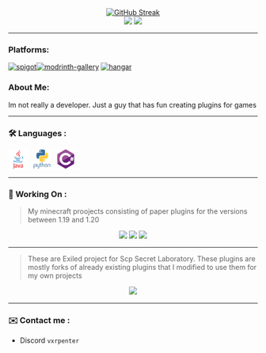 
<div align="center">
  <a href="https://git.io/streak-stats"><img src="https://streak-stats.demolab.com?user=Vxrpenter&theme=dark" alt="GitHub Streak" /></a>
</div>
<div align="center">
  <img src="https://github-readme-stats.vercel.app/api?username=Vxrpenter&show_icons=true&theme=dark" height="150"/>
  <img src="https://github-readme-stats.vercel.app/api/top-langs/?username=Vxrpenter&layout=compact&theme=dark" height="150"/>
</div>

---
### Platforms:
[<img alt="spigot" width="40" height="40" src="https://cdn.jsdelivr.net/npm/@intergrav/devins-badges@3/assets/cozy-minimal/supported/spigot_vector.svg">](https://www.spigotmc.org/members/vxrpxntxr.1096792/)[<img alt="modrinth-gallery" width="40" height="40" src="https://cdn.jsdelivr.net/npm/@intergrav/devins-badges@3/assets/cozy-minimal/documentation/modrinth-gallery_vector.svg">](https://modrinth.com/user/Vxrpenter)
[<img alt="hangar" width="40" height="40" src="https://cdn.jsdelivr.net/npm/@intergrav/devins-badges@3/assets/cozy-minimal/available/hangar_vector.svg">](https://hangar.papermc.io/Vxrpenter)

### About Me:
Im not really a developer. Just a guy that has fun creating plugins for games

---
### 🛠️ Languages :
<img src="https://github.com/devicons/devicon/blob/master/icons/java/java-original-wordmark.svg" title="Java" alt="Java" width="40" height="40"/>&nbsp;
<img src="https://raw.githubusercontent.com/devicons/devicon/55609aa5bd817ff167afce0d965585c92040787a/icons/python/python-original-wordmark.svg" title="Python" alt="Python" width="40" height="40"/>&nbsp;
<img src="https://raw.githubusercontent.com/devicons/devicon/6910f0503efdd315c8f9b858234310c06e04d9c0/icons/csharp/csharp-original.svg" title="CSharp" alt="CSharp" width="40" height="40"/>&nbsp;

---

### 🔨 Working On :
> My minecraft proojects consisting of paper plugins for the versions between 1.19 and 1.20
<div align="center">
  <a href="https://github.com/Vxrpenter/Itemcustomizer"><img src="https://github-readme-stats.vercel.app/api/pin/?username=Vxrpenter&repo=Itemcustomizer&theme=dark"></a> 
  <a href="https://github.com/Vxrpenter/ItemForge"><img src="https://github-readme-stats.vercel.app/api/pin/?username=Vxrpenter&repo=ItemForge&theme=dark"></a> 
  <a href="https://github.com/Vxrpenter/SimpleMaintenance"><img src="https://github-readme-stats.vercel.app/api/pin/?username=Vxrpenter&repo=SimpleMaintenance&theme=dark"></a>
</div>

---
> These are Exiled project for Scp Secret Laboratory. These plugins are mostly forks of already existing plugins that I modified to use them for my own projects
<div align="center"> 
  <a href="https://github.com/Marikider/SCP1162"><img src="https://github-readme-stats.vercel.app/api/pin/?username=Marikider&repo=SCP1162&theme=dark"></a> 
</div>

---
### ✉️ Contact me :
- Discord `vxrpenter`

